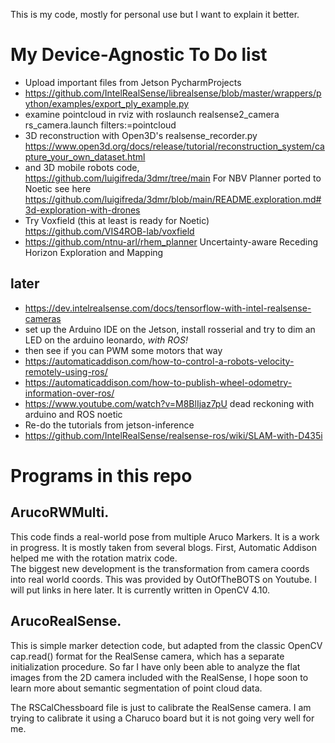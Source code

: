This is my code, mostly for personal use but I want to explain it better.
# My Device-Agnostic To Do list
- Upload important files from Jetson PycharmProjects
- https://github.com/IntelRealSense/librealsense/blob/master/wrappers/python/examples/export_ply_example.py
- examine pointcloud in rviz with roslaunch realsense2_camera rs_camera.launch filters:=pointcloud
- 3D reconstruction with Open3D's realsense_recorder.py https://www.open3d.org/docs/release/tutorial/reconstruction_system/capture_your_own_dataset.html
- and 3D mobile robots code, https://github.com/luigifreda/3dmr/tree/main  For NBV Planner ported to Noetic see here https://github.com/luigifreda/3dmr/blob/main/README.exploration.md#3d-exploration-with-drones
- Try Voxfield (this at least is ready for Noetic) https://github.com/VIS4ROB-lab/voxfield
- https://github.com/ntnu-arl/rhem_planner Uncertainty-aware Receding Horizon Exploration and Mapping

## later
- https://dev.intelrealsense.com/docs/tensorflow-with-intel-realsense-cameras
- set up the Arduino IDE on the Jetson, install rosserial and try to dim an LED on the arduino leonardo, *with ROS!* 
- then see if you can PWM some motors that way
- https://automaticaddison.com/how-to-control-a-robots-velocity-remotely-using-ros/
- https://automaticaddison.com/how-to-publish-wheel-odometry-information-over-ros/
- https://www.youtube.com/watch?v=M8BlIjaz7pU dead reckoning with arduino and ROS noetic
- Re-do the tutorials from jetson-inference
- https://github.com/IntelRealSense/realsense-ros/wiki/SLAM-with-D435i

# Programs in this repo
## ArucoRWMulti.  
This code finds a real-world pose from multiple Aruco Markers.  It is a work in progress. It is mostly taken from several blogs.  First, Automatic Addison helped me with the rotation matrix code.  
The biggest new development is the transformation from camera coords into real world coords.  This was provided by OutOfTheBOTS on Youtube.  I will put links in here later.
It is currently written in OpenCV 4.10. 

## ArucoRealSense.  
This is simple marker detection code, but adapted from the classic OpenCV cap.read() format for the RealSense camera, which has a separate initialization procedure.
So far I have only been able to analyze the flat images from the 2D camera included with the RealSense, 
I hope soon to learn more about semantic segmentation of point cloud data.

The RSCalChessboard file is just to calibrate the RealSense camera. I am trying to calibrate it using a Charuco board but it is not going very well for me.

